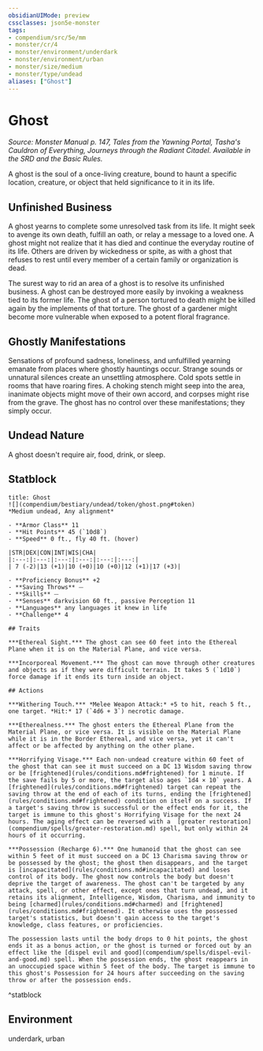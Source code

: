 ```yaml
---
obsidianUIMode: preview
cssclasses: json5e-monster
tags:
- compendium/src/5e/mm
- monster/cr/4
- monster/environment/underdark
- monster/environment/urban
- monster/size/medium
- monster/type/undead
aliases: ["Ghost"]
---
```

# Ghost
*Source: Monster Manual p. 147, Tales from the Yawning Portal, Tasha's Cauldron of Everything, Journeys through the Radiant Citadel. Available in the SRD and the Basic Rules.*  

A ghost is the soul of a once-living creature, bound to haunt a specific location, creature, or object that held significance to it in its life.

## Unfinished Business

A ghost yearns to complete some unresolved task from its life. It might seek to avenge its own death, fulfill an oath, or relay a message to a loved one. A ghost might not realize that it has died and continue the everyday routine of its life. Others are driven by wickedness or spite, as with a ghost that refuses to rest until every member of a certain family or organization is dead.

The surest way to rid an area of a ghost is to resolve its unfinished business. A ghost can be destroyed more easily by invoking a weakness tied to its former life. The ghost of a person tortured to death might be killed again by the implements of that torture. The ghost of a gardener might become more vulnerable when exposed to a potent floral fragrance.

## Ghostly Manifestations

Sensations of profound sadness, loneliness, and unfulfilled yearning emanate from places where ghostly hauntings occur. Strange sounds or unnatural silences create an unsettling atmosphere. Cold spots settle in rooms that have roaring fires. A choking stench might seep into the area, inanimate objects might move of their own accord, and corpses might rise from the grave. The ghost has no control over these manifestations; they simply occur.

## Undead Nature

A ghost doesn't require air, food, drink, or sleep.

## Statblock

```ad-statblock
title: Ghost
![](compendium/bestiary/undead/token/ghost.png#token)
*Medium undead, Any alignment*

- **Armor Class** 11 
- **Hit Points** 45 (`10d8`)
- **Speed** 0 ft., fly 40 ft. (hover)

|STR|DEX|CON|INT|WIS|CHA|
|:---:|:---:|:---:|:---:|:---:|:---:|
| 7 (-2)|13 (+1)|10 (+0)|10 (+0)|12 (+1)|17 (+3)|

- **Proficiency Bonus** +2
- **Saving Throws** ⏤
- **Skills** ⏤
- **Senses** darkvision 60 ft., passive Perception 11
- **Languages** any languages it knew in life
- **Challenge** 4

## Traits

***Ethereal Sight.*** The ghost can see 60 feet into the Ethereal Plane when it is on the Material Plane, and vice versa.

***Incorporeal Movement.*** The ghost can move through other creatures and objects as if they were difficult terrain. It takes 5 (`1d10`) force damage if it ends its turn inside an object.

## Actions

***Withering Touch.*** *Melee Weapon Attack:* +5 to hit, reach 5 ft., one target. *Hit:* 17 (`4d6 + 3`) necrotic damage.

***Etherealness.*** The ghost enters the Ethereal Plane from the Material Plane, or vice versa. It is visible on the Material Plane while it is in the Border Ethereal, and vice versa, yet it can't affect or be affected by anything on the other plane.

***Horrifying Visage.*** Each non-undead creature within 60 feet of the ghost that can see it must succeed on a DC 13 Wisdom saving throw or be [frightened](rules/conditions.md#frightened) for 1 minute. If the save fails by 5 or more, the target also ages `1d4 × 10` years. A [frightened](rules/conditions.md#frightened) target can repeat the saving throw at the end of each of its turns, ending the [frightened](rules/conditions.md#frightened) condition on itself on a success. If a target's saving throw is successful or the effect ends for it, the target is immune to this ghost's Horrifying Visage for the next 24 hours. The aging effect can be reversed with a  [greater restoration](compendium/spells/greater-restoration.md) spell, but only within 24 hours of it occurring.

***Possession (Recharge 6).*** One humanoid that the ghost can see within 5 feet of it must succeed on a DC 13 Charisma saving throw or be possessed by the ghost; the ghost then disappears, and the target is [incapacitated](rules/conditions.md#incapacitated) and loses control of its body. The ghost now controls the body but doesn't deprive the target of awareness. The ghost can't be targeted by any attack, spell, or other effect, except ones that turn undead, and it retains its alignment, Intelligence, Wisdom, Charisma, and immunity to being [charmed](rules/conditions.md#charmed) and [frightened](rules/conditions.md#frightened). It otherwise uses the possessed target's statistics, but doesn't gain access to the target's knowledge, class features, or proficiencies.

The possession lasts until the body drops to 0 hit points, the ghost ends it as a bonus action, or the ghost is turned or forced out by an effect like the [dispel evil and good](compendium/spells/dispel-evil-and-good.md) spell. When the possession ends, the ghost reappears in an unoccupied space within 5 feet of the body. The target is immune to this ghost's Possession for 24 hours after succeeding on the saving throw or after the possession ends.
```
^statblock

## Environment

underdark, urban